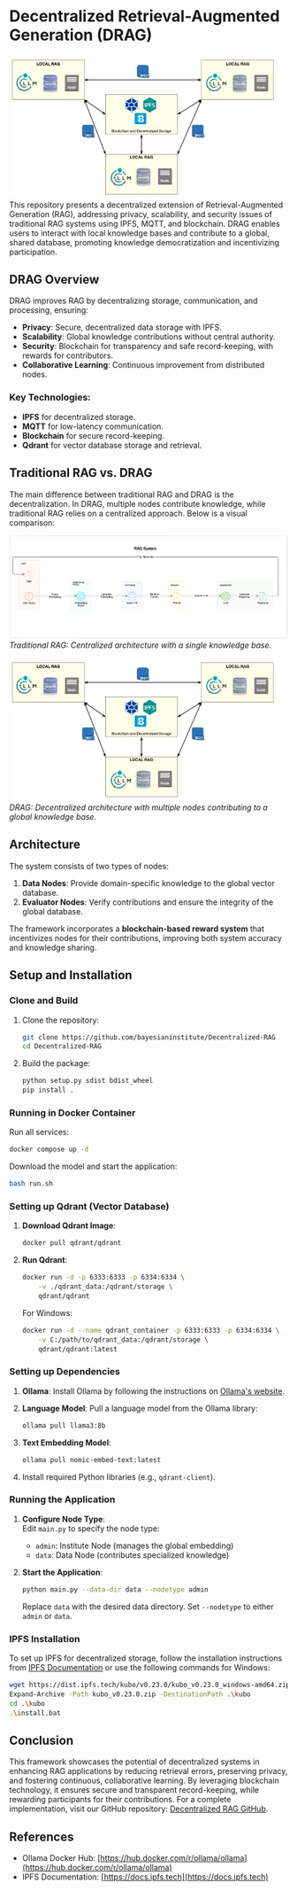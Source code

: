 # Decentralized Retrieval-Augmented Generation (DRAG)

![DRAG](./doc/drags.JPG)
This repository presents a decentralized extension of Retrieval-Augmented Generation (RAG), addressing privacy, scalability, and security issues of traditional RAG systems using IPFS, MQTT, and blockchain. DRAG enables users to interact with local knowledge bases and contribute to a global, shared database, promoting knowledge democratization and incentivizing participation.

## DRAG Overview

DRAG improves RAG by decentralizing storage, communication, and processing, ensuring:

- **Privacy**: Secure, decentralized data storage with IPFS.
- **Scalability**: Global knowledge contributions without central authority.
- **Security**: Blockchain for transparency and safe record-keeping, with rewards for contributors.
- **Collaborative Learning**: Continuous improvement from distributed nodes.

### Key Technologies:
- **IPFS** for decentralized storage.
- **MQTT** for low-latency communication.
- **Blockchain** for secure record-keeping.
- **Qdrant** for vector database storage and retrieval.



## Traditional RAG vs. DRAG

The main difference between traditional RAG and DRAG is the decentralization. In DRAG, multiple nodes contribute knowledge, while traditional RAG relies on a centralized approach. Below is a visual comparison:

![Traditional RAG](./doc/rag.png)
*Traditional RAG: Centralized architecture with a single knowledge base.*

![DRAG](./doc/drags.JPG)
*DRAG: Decentralized architecture with multiple nodes contributing to a global knowledge base.*

## Architecture

The system consists of two types of nodes:

1. **Data Nodes**: Provide domain-specific knowledge to the global vector database.
2. **Evaluator Nodes**: Verify contributions and ensure the integrity of the global database.

The framework incorporates a **blockchain-based reward system** that incentivizes nodes for their contributions, improving both system accuracy and knowledge sharing.

## Setup and Installation

### Clone and Build

1. Clone the repository:
   ```bash
   git clone https://github.com/bayesianinstitute/Decentralized-RAG
   cd Decentralized-RAG 
   ```

2. Build the package:
   ```bash
   python setup.py sdist bdist_wheel
   pip install .
   ```

### Running in Docker Container

Run all services:
```bash
docker compose up -d
```

Download the model and start the application:
```bash
bash run.sh
```

### Setting up Qdrant (Vector Database)

1. **Download Qdrant Image**:
   ```bash
   docker pull qdrant/qdrant
   ```

2. **Run Qdrant**:
   ```bash
   docker run -d -p 6333:6333 -p 6334:6334 \
       -v ./qdrant_data:/qdrant/storage \
       qdrant/qdrant
   ```
   For Windows:
   ```bash
   docker run -d --name qdrant_container -p 6333:6333 -p 6334:6334 \
       -v C:/path/to/qdrant_data:/qdrant/storage \
       qdrant/qdrant:latest
   ```

### Setting up Dependencies

1. **Ollama**: Install Ollama by following the instructions on [Ollama's website](https://ollama.ai/).

2. **Language Model**: Pull a language model from the Ollama library:
   ```bash
   ollama pull llama3:8b
   ```

3. **Text Embedding Model**:
   ```bash
   ollama pull nomic-embed-text:latest
   ```

4. Install required Python libraries (e.g., `qdrant-client`).

### Running the Application

1. **Configure Node Type**:  
   Edit `main.py` to specify the node type:
   - `admin`: Institute Node (manages the global embedding)
   - `data`: Data Node (contributes specialized knowledge)

2. **Start the Application**:
   ```bash
   python main.py --data-dir data --nodetype admin
   ```

   Replace `data` with the desired data directory. Set `--nodetype` to either `admin` or `data`.

### IPFS Installation

To set up IPFS for decentralized storage, follow the installation instructions from [IPFS Documentation](https://docs.ipfs.tech/install/command-line/#system-requirements) or use the following commands for Windows:

```bash
wget https://dist.ipfs.tech/kubo/v0.23.0/kubo_v0.23.0_windows-amd64.zip -Outfile kubo_v0.23.0.zip
Expand-Archive -Path kubo_v0.23.0.zip -DestinationPath .\kubo
cd .\kubo
.\install.bat
```

## Conclusion

This framework showcases the potential of decentralized systems in enhancing RAG applications by reducing retrieval errors, preserving privacy, and fostering continuous, collaborative learning. By leveraging blockchain technology, it ensures secure and transparent record-keeping, while rewarding participants for their contributions. For a complete implementation, visit our GitHub repository: [Decentralized RAG GitHub](https://github.com/bayesianinstitute/Decentralized-RAG).

## References

- Ollama Docker Hub: [https://hub.docker.com/r/ollama/ollama](https://hub.docker.com/r/ollama/ollama)
- IPFS Documentation: [https://docs.ipfs.tech](https://docs.ipfs.tech)

